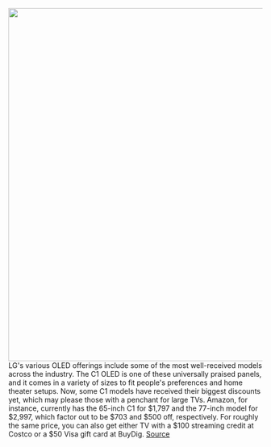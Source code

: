 <img src='https://cdn.vox-cdn.com/thumbor/DfI5h11GC9r5S7uNtjCuyXePVH0=/0x0:2708x1523/1200x800/filters:focal(1138x546:1570x978)/cdn.vox-cdn.com/uploads/chorus_image/image/69916841/LG_C1_Lifestyle_Photo.0.jpeg' width='700px' /><br/>
LG's various OLED offerings include some of the most well-received models across the industry. The C1 OLED is one of these universally praised panels, and it comes in a variety of sizes to fit people's preferences and home theater setups. Now, some C1 models have received their biggest discounts yet, which may please those with a penchant for large TVs. Amazon, for instance, currently has the 65-inch C1 for $1,797 and the 77-inch model for $2,997, which factor out to be $703 and $500 off, respectively. For roughly the same price, you can also get either TV with a $100 streaming credit at Costco or a $50 Visa gift card at BuyDig.
<a href='https://www.theverge.com/good-deals/2021/9/27/22696856/lg-c1-4k-oled-tv-ps5-xbox-series-x-amazon-buydig-costco-deal-sale'> Source <a/>